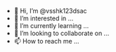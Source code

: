 - 👋 Hi, I’m @vsshk123dsac
- 👀 I’m interested in ...
- 🌱 I’m currently learning ...
- 💞️ I’m looking to collaborate on ...
- 📫 How to reach me ...

<!---
vsshk123dsac/vsshk123dsac is a ✨ special ✨ repository because its `README.md` (this file) appears on your GitHub profile.
You can click the Preview link to take a look at your changes.
--->
